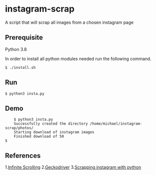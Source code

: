# instagram-scrap
A script that will scrap all images from a chosen instagram page


## Prerequisite
Python 3.8

In order to install all python modules needed run the following command.

	$ ./install.sh

## Run
	$ python3 insta.py

## Demo
        $ python3 insta.py 
        Successfully created the directory /home/michael/instagram-scrap/photos/ 
        Starting download of instagram images
        Finished download of 50
	$

## References

1.[Infinite Scrolling](https://michaeljsanders.com/2017/05/12/scrapin-and-scrollin.html)
2.[Geckodriver](https://github.com/sundowndev/PhoneInfoga/issues/84)
3.[Scrapping instagram with python](https://medium.com/@srujana.rao2/scraping-instagram-with-python-using-selenium-and-beautiful-soup-8b72c186a058)
